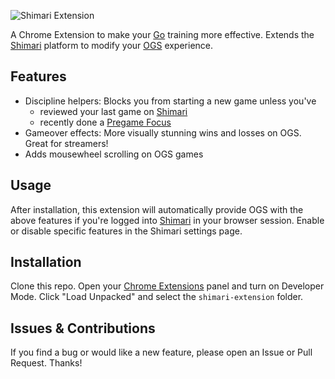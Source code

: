 ![Shimari Extension](https://github.com/christiancodes/shimari-extension/blob/main/shimari-extension-border.png "Shimari Extension")

A Chrome Extension to make your [Go](https://en.wikipedia.org/wiki/Go_(game)) training more effective. Extends the [Shimari](https://mirthturtle.com/go) platform to modify your [OGS](https://online-go.com/) experience.


## Features

- Discipline helpers: Blocks you from starting a new game unless you've
  - reviewed your last game on [Shimari](https://mirthturtle.com/go)
  - recently done a [Pregame Focus](https://mirthturtle.com/go/pregame)
- Gameover effects: More visually stunning wins and losses on OGS. Great for streamers!
- Adds mousewheel scrolling on OGS games


## Usage

After installation, this extension will automatically provide OGS with the above features if you're logged into [Shimari](https://mirthturtle.com/go) in your browser session. Enable or disable specific features in the Shimari settings page.


## Installation

Clone this repo. Open your [Chrome Extensions](chrome://extensions/) panel and turn on Developer Mode. Click "Load Unpacked" and select the `shimari-extension` folder.


## Issues & Contributions

If you find a bug or would like a new feature, please open an Issue or Pull Request. Thanks!
